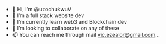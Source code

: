 - 👋 Hi, I’m @uzochukwuV
- 👀 I’m a full stack website dev
- 🌱 I’m currently learn web3 and Blockchain dev
- 💞️ I’m looking to collaborate on any of these
- 📫 You can reach me through mail <link ref="#">vic.ezealor@gmail.com</link>... 
